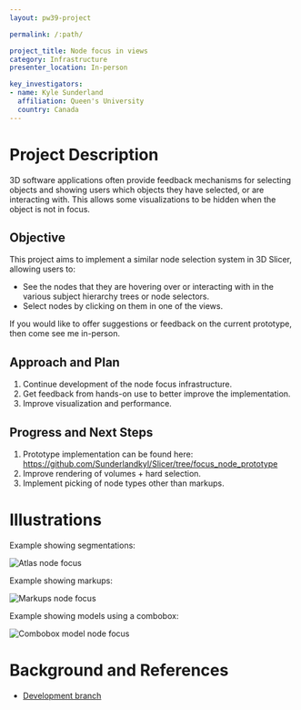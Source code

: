 ```yaml
---
layout: pw39-project

permalink: /:path/

project_title: Node focus in views
category: Infrastructure
presenter_location: In-person

key_investigators:
- name: Kyle Sunderland
  affiliation: Queen's University
  country: Canada
---
```


# Project Description

3D software applications often provide feedback mechanisms for selecting objects and showing users which objects they have selected, or are interacting with. This allows some visualizations to be hidden when the object is not in focus.

## Objective

<!-- Describe here WHAT you would like to achieve (what you will have as end result). -->

This project aims to implement a similar node selection system in 3D Slicer, allowing users to:
- See the nodes that they are hovering over or interacting with in the various subject hierarchy trees or node selectors.
- Select nodes by clicking on them in one of the views.

If you would like to offer suggestions or feedback on the current prototype, then come see me in-person.

## Approach and Plan

<!-- Describe here HOW you would like to achieve the objectives stated above. -->

1. Continue development of the node focus infrastructure.
2. Get feedback from hands-on use to better improve the implementation.
3. Improve visualization and performance.

## Progress and Next Steps

<!-- Update this section as you make progress, describing of what you have ACTUALLY DONE.
     If there are specific steps that you could not complete then you can describe them here, too. -->

1. Prototype implementation can be found here: https://github.com/Sunderlandkyl/Slicer/tree/focus_node_prototype
2. Improve rendering of volumes + hard selection.
3. Implement picking of node types other than markups.

# Illustrations

<!-- Add pictures and links to videos that demonstrate what has been accomplished.
![Description of picture](Example2.jpg)

![Some more images](Example2.jpg)
-->

Example showing segmentations:

![Atlas node focus](https://github.com/NA-MIC/ProjectWeek/assets/9222709/cd0fd740-2aee-4010-b73d-dc8a53f8e58e)

Example showing markups:

![Markups node focus](https://github.com/NA-MIC/ProjectWeek/assets/9222709/2ecbef2b-e7a2-4317-9e9d-1191f5a75d4f)

Example showing models using a combobox:

![Combobox model node focus](https://github.com/NA-MIC/ProjectWeek/assets/9222709/7450c678-f8eb-482b-97c2-e0b95d4e05bc)

# Background and References

- [Development branch](https://github.com/Sunderlandkyl/Slicer/tree/focus_node_prototype)
